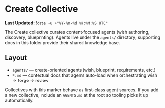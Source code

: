 # Create Collective
**Last Updated:** !`date -u +"%Y-%m-%d %H:%M:%S UTC"`

The Create collective curates content-focused agents (wish authoring, discovery, blueprinting). Agents live under the `agents/` directory; supporting docs in this folder provide their shared knowledge base.

## Layout

- `agents/` — create-oriented agents (wish, blueprint, requirements, etc.)
- `*.md` — contextual docs that agents auto-load when orchestrating wish → forge → review

Collectives with this marker behave as first-class agent sources. If you add a new collective, include an `AGENTS.md` at the root so tooling picks it up automatically.
